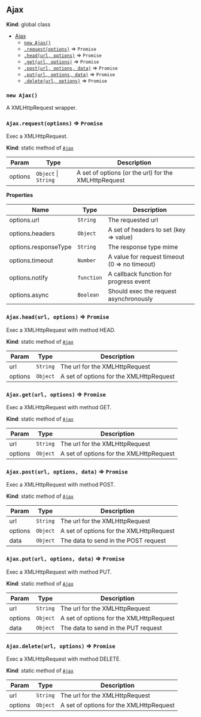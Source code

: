 <a name="Ajax"></a>

## Ajax
**Kind**: global class  

* [Ajax](#Ajax)
    * [`new Ajax()`](#new_Ajax_new)
    * [`.request(options)`](#Ajax.request) ⇒ <code>Promise</code>
    * [`.head(url, options)`](#Ajax.head) ⇒ <code>Promise</code>
    * [`.get(url, options)`](#Ajax.get) ⇒ <code>Promise</code>
    * [`.post(url, options, data)`](#Ajax.post) ⇒ <code>Promise</code>
    * [`.put(url, options, data)`](#Ajax.put) ⇒ <code>Promise</code>
    * [`.delete(url, options)`](#Ajax.delete) ⇒ <code>Promise</code>

<a name="new_Ajax_new"></a>

### `new Ajax()`
A XMLHttpRequest wrapper.

<a name="Ajax.request"></a>

### `Ajax.request(options)` ⇒ <code>Promise</code>
Exec a XMLHttpRequest.

**Kind**: static method of <code>[Ajax](#Ajax)</code>  

| Param | Type | Description |
| --- | --- | --- |
| options | <code>Object</code> &#124; <code>String</code> | A set of options (or the url) for the XMLHttpRequest |

**Properties**

| Name | Type | Description |
| --- | --- | --- |
| options.url | <code>String</code> | The requested url |
| options.headers | <code>Object</code> | A set of headers to set (key => value) |
| options.responseType | <code>String</code> | The response type mime |
| options.timeout | <code>Number</code> | A value for request timeout (0 => no timeout) |
| options.notify | <code>function</code> | A callback function for progress event |
| options.async | <code>Boolean</code> | Should exec the request asynchronously |

<a name="Ajax.head"></a>

### `Ajax.head(url, options)` ⇒ <code>Promise</code>
Exec a XMLHttpRequest with method HEAD.

**Kind**: static method of <code>[Ajax](#Ajax)</code>  

| Param | Type | Description |
| --- | --- | --- |
| url | <code>String</code> | The url for the XMLHttpRequest |
| options | <code>Object</code> | A set of options for the XMLHttpRequest |

<a name="Ajax.get"></a>

### `Ajax.get(url, options)` ⇒ <code>Promise</code>
Exec a XMLHttpRequest with method GET.

**Kind**: static method of <code>[Ajax](#Ajax)</code>  

| Param | Type | Description |
| --- | --- | --- |
| url | <code>String</code> | The url for the XMLHttpRequest |
| options | <code>Object</code> | A set of options for the XMLHttpRequest |

<a name="Ajax.post"></a>

### `Ajax.post(url, options, data)` ⇒ <code>Promise</code>
Exec a XMLHttpRequest with method POST.

**Kind**: static method of <code>[Ajax](#Ajax)</code>  

| Param | Type | Description |
| --- | --- | --- |
| url | <code>String</code> | The url for the XMLHttpRequest |
| options | <code>Object</code> | A set of options for the XMLHttpRequest |
| data | <code>Object</code> | The data to send in the POST request |

<a name="Ajax.put"></a>

### `Ajax.put(url, options, data)` ⇒ <code>Promise</code>
Exec a XMLHttpRequest with method PUT.

**Kind**: static method of <code>[Ajax](#Ajax)</code>  

| Param | Type | Description |
| --- | --- | --- |
| url | <code>String</code> | The url for the XMLHttpRequest |
| options | <code>Object</code> | A set of options for the XMLHttpRequest |
| data | <code>Object</code> | The data to send in the PUT request |

<a name="Ajax.delete"></a>

### `Ajax.delete(url, options)` ⇒ <code>Promise</code>
Exec a XMLHttpRequest with method DELETE.

**Kind**: static method of <code>[Ajax](#Ajax)</code>  

| Param | Type | Description |
| --- | --- | --- |
| url | <code>String</code> | The url for the XMLHttpRequest |
| options | <code>Object</code> | A set of options for the XMLHttpRequest |


